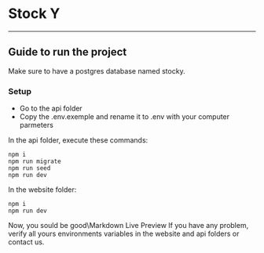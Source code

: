 # Stock Y
---
## Guide to run the project

Make sure to have a postgres database named stocky.

### Setup

- Go to the api folder
- Copy the .env.exemple and rename it to .env with your computer parmeters

In the api folder, execute these commands:
```
npm i
npm run migrate
npm run seed
npm run dev
```
In the website folder:
```
npm i
npm run dev
```
Now, you sould be good\Markdown Live Preview
If you have any problem, verify all yours environments variables in the website and api folders or contact us.
